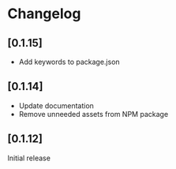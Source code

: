 # Changelog

## [0.1.15]

- Add keywords to package.json

## [0.1.14]

- Update documentation
- Remove unneeded assets from NPM package

## [0.1.12]

Initial release
